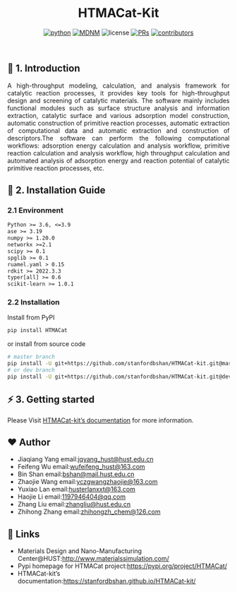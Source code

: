 <div align="center">

# HTMACat-Kit

[![python](https://img.shields.io/badge/Python-3.6--3.9-brightgreen)](https://www.python.org/)
[![MDNM](https://img.shields.io/badge/MDNM-%40HUST-orange)](http://www.materialssimulation.com/)
![license](https://img.shields.io/badge/license-GPLv3-brightgreen)
[![PRs](https://img.shields.io/badge/PRs-welcome-brightgreen.svg)](https://github.com/stanfordbshan/HTMACat-kit/pulls)
[![contributors](https://img.shields.io/badge/contributors-6-brightgreen)](https://github.com/stanfordbshan/HTMACat-kit/graphs/contributors)

</div>

<br>

## 📌 1. Introduction

<p align="justify"> A high-throughput modeling, calculation, and analysis framework for catalytic reaction processes, it provides key tools for high-throughput design and screening of catalytic materials. The software mainly includes functional modules such as surface structure analysis and information extraction, catalytic surface and various adsorption model construction, automatic construction of primitive reaction processes, automatic extraction of computational data and automatic extraction and construction of descriptors.The software can perform the following computational workflows: adsorption energy calculation and analysis workflow, primitive reaction calculation and analysis workflow, high throughput
calculation and automated analysis of adsorption energy and reaction potential of catalytic primitive reaction
processes, etc. </p>

## 🚀 2. Installation Guide

### 2.1 Environment

```requirements.txt
Python >= 3.6, <=3.9
ase >= 3.19
numpy >= 1.20.0
networkx >=2.1
scipy >= 0.1
spglib >= 0.1
ruamel.yaml > 0.15
rdkit >= 2022.3.3
typer[all] >= 0.6
scikit-learn >= 1.0.1
```

### 2.2  Installation

Install from PyPI

```bash
pip install HTMACat
```

or install from source code

```bash
# master branch
pip install -U git+https://github.com/stanfordbshan/HTMACat-kit.git@master
# or dev branch
pip install -U git+https://github.com/stanfordbshan/HTMACat-kit.git@dev
```

## ⚡ 3. Getting started

Please Visit [HTMACat-kit’s documentation](https://stanfordbshan.github.io/HTMACat-kit/) for more information.

## ❤️ Author

- Jiaqiang Yang email:[jqyang_hust@hust.edu.cn](mailto:jqyang_hust@hust.edu.cn)
- Feifeng Wu email:[wufeifeng_hust@163.com](wufeifeng_hust@163.com)
- Bin Shan email:[bshan@mail.hust.edu.cn](bshan@mail.hust.edu.cn)
- Zhaojie Wang email:[yczgwangzhaojie@163.com](yczgwangzhaojie@163.com)
- Yuxiao Lan email:[husterlanxxt@163.com](husterlanxxt@163.com)
- Haojie Li email:[1197946404@qq.com](1197946404@qq.com)
- Zhang Liu email:[zhangliu@hust.edu.cn](zhangliu@hust.edu.cn)
- Zhihong Zhang email:[zhihongzh_chem@126.com](zhihongzh_chem@126.com)

## 🐤 Links

- Materials Design and Nano-Manufacturing Center@HUST:http://www.materialssimulation.com/
- Pypi homepage for HTMACat project:https://pypi.org/project/HTMACat/
- HTMACat-kit’s documentation:https://stanfordbshan.github.io/HTMACat-kit/
